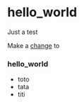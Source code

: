 # hello_world
Just a test

Make a <a href="http://gallica.bnf.fr/">change</a> to <h3>hello_world</h3>
- toto
- tata
- titi
